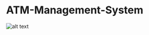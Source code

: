 # ATM-Management-System
![alt text](https://www.google.co.in/images/branding/googlelogo/1x/googlelogo_color_272x92dp.png)
